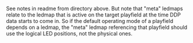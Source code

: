 See notes in readme from directory above. But note that "meta" ledmaps relate to the ledmap that is active on the target playfield at the time DDP data starts to come in. So if the default operating mode of a playfield depends on a ledmap, the "meta" ledmap referencing that playfield should use the logical LED positions, not the physical ones. 
